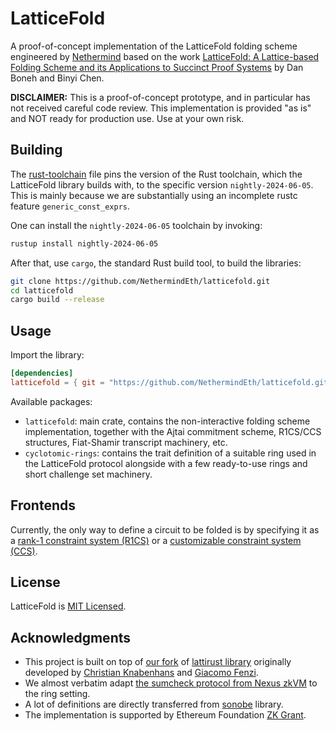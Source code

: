 # LatticeFold

A proof-of-concept implementation of the LatticeFold folding scheme engineered by [Nethermind](nethermind.io) based on the work 
[LatticeFold: A Lattice-based Folding Scheme and its Applications to Succinct Proof Systems](https://eprint.iacr.org/2024/257) by Dan Boneh and Binyi Chen.

**DISCLAIMER:** This is a proof-of-concept prototype, and in particular has not received careful code review. This implementation is provided "as is" and NOT ready for production use. Use at your own risk.

## Building

The [rust-toolchain](https://github.com/NethermindEth/latticefold/blob/main/rust-toolchain) file pins the version of the Rust toolchain, which the LatticeFold library builds with, to the specific version `nightly-2024-06-05`. This is mainly because we are substantially using an incomplete rustc feature `generic_const_exprs`.

One can install the `nightly-2024-06-05` toolchain by invoking:
```bash
rustup install nightly-2024-06-05
```

After that, use `cargo`, the standard Rust build tool, to build the libraries:

```bash
git clone https://github.com/NethermindEth/latticefold.git
cd latticefold
cargo build --release
```

## Usage
Import the library:
```toml
[dependencies]
latticefold = { git = "https://github.com/NethermindEth/latticefold.git", package = "latticefold"}
```

Available packages:
- `latticefold`: main crate, contains the non-interactive folding scheme implementation, together with the Ajtai commitment scheme, R1CS/CCS structures, Fiat-Shamir transcript machinery, etc.
- `cyclotomic-rings`: contains the trait definition of a suitable ring used in the LatticeFold protocol alongside with a few ready-to-use rings and short challenge set machinery.

## Frontends

Currently, the only way to define a circuit to be folded is by specifying it as a [rank-1 constraint system (R1CS)](https://github.com/NethermindEth/latticefold/blob/main/latticefold/src/arith/r1cs.rs) or a [customizable constraint system (CCS)](https://github.com/NethermindEth/latticefold/blob/main/latticefold/src/arith.rs).

## License

LatticeFold is [MIT Licensed](https://github.com/NethermindEth/latticefold/blob/main/LICENSE).

## Acknowledgments

- This project is built on top of [our fork](https://github.com/NethermindEth/lattirust) of [lattirust library](https://github.com/cknabs/lattirust) originally developed by [Christian Knabenhans](https://github.com/cknabs) and [Giacomo Fenzi](https://github.com/WizardOfMenlo). 
- We almost verbatim adapt [the sumcheck protocol from Nexus zkVM](https://github.com/nexus-xyz/nexus-zkvm/blob/f37401c477b680ce5334b2ca523ded8a7273d8c8/nova/src/folding/hypernova/ml_sumcheck/mod.rs) to the ring setting. 
- A lot of definitions are directly transferred from [sonobe](https://github.com/privacy-scaling-explorations/sonobe) library. 
- The implementation is supported by Ethereum Foundation [ZK Grant](https://blog.ethereum.org/2024/06/25/zk-grants-round-announce).